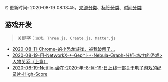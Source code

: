 :alarm_clock: 更新时间: 2020-08-19 08:13:45。[来源分类](../README.md)、[标签分类](../TAGS.md)、[时间分类](../TIMELINE.md)

## 游戏开发


> 关键字：`游戏`、`Three.js`、`Create.js`、`Matter.js`



- [2020-08-11-Chrome-的小恐龙游戏，被我破解了...](https://www.ershicimi.com/p/3730a93bc041ddb6d24663ae9640e4c0) 
- [2020-08-19-用-NetworkX-+-Gephi-+-Nebula-Graph-分析<权力的游戏>人物关系（上篇）](https://www.v2ex.com/t/699629) 
- [2020-08-19-Netflix-会在-2020-年-8-月-19-日上线一部关于电子游戏的纪录片-High-Score](https://www.v2ex.com/t/699623) 